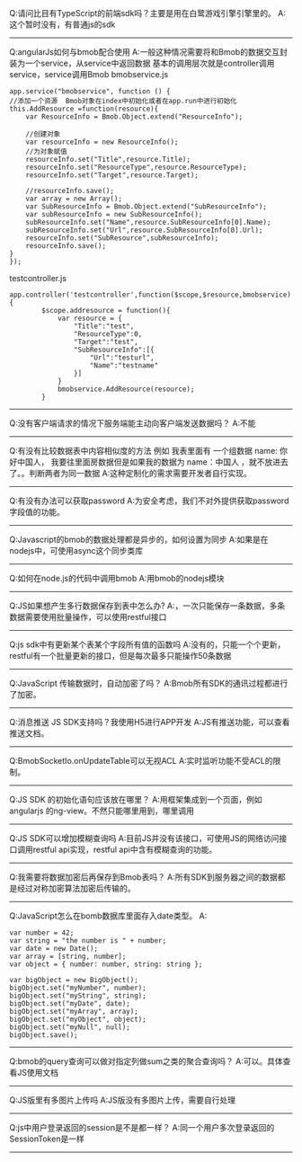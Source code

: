 Q:请问比目有TypeScript的前端sdk吗？主要是用在白鹭游戏引擎引擎里的。
A:这个暂时没有，有普通js的sdk

---

Q:angularJs如何与bmob配合使用
A:一般这种情况需要将和Bmob的数据交互封装为一个service，从service中返回数据
基本的调用层次就是controller调用service，service调用Bmob
bmobservice.js

```
app.service("bmobservice", function () {
//添加一个资源  Bmob对象在index中初始化或者在app.run中进行初始化
this.AddResource =function(resource){
    var ResourceInfo = Bmob.Object.extend("ResourceInfo");

    //创建对象
    var resourceInfo = new ResourceInfo();
    //为对象赋值
    resourceInfo.set("Title",resource.Title);
    resourceInfo.set("ResourceType",resource.ResourceType);
    resourceInfo.set("Target",resource.Target);

    //resourceInfo.save();
    var array = new Array();
    var SubResourceInfo = Bmob.Object.extend("SubResourceInfo");
    var subResourceInfo = new SubResourceInfo();
    subResourceInfo.set("Name",resource.SubResourceInfo[0].Name);
    subResourceInfo.set("Url",resource.SubResourceInfo[0].Url);
    resourceInfo.set("SubResource",subResourceInfo);
    resourceInfo.save();
}
});

```

testcontroller.js

```
app.controller('testcontroller',function($scope,$resource,bmobservice){
        $scope.addresource = function(){
            var resource = {
                "Title":"test",
                "ResourceType":0,
                "Target":"test",
                "SubResourceInfo":[{
                    "Url":"testurl",
                    "Name":"testname"
                }]
            }
            bmobservice.AddResource(resource);
        }
```

---

Q:没有客户端请求的情况下服务端能主动向客户端发送数据吗？
A:不能

---

Q:有没有比较数据表中内容相似度的方法
例如 我表里面有 一个组数据 name: 你好中国人， 我要往里面房数据但是如果我的数据为 name：中国人 ，就不放进去了。。判断两者为同一数据
A:这种定制化的需求需要开发者自行实现。

---

Q:有没有办法可以获取password
A:为安全考虑，我们不对外提供获取password字段值的功能。

---

Q:Javascript的bmob的数据处理都是异步的，如何设置为同步
A:如果是在nodejs中，可使用async这个同步类库

---

Q:如何在node.js的代码中调用bmob
A:用bmob的nodejs模块

---

Q:JS如果想产生多行数据保存到表中怎么办?
A:，一次只能保存一条数据，多条数据需要使用批量操作，可以使用restful接口

---

Q:js sdk中有更新某个表某个字段所有值的函数吗
A:没有的，只能一个个更新，restful有一个批量更新的接口，但是每次最多只能操作50条数据

---

Q:JavaScript 传输数据时，自动加密了吗？
A:Bmob所有SDK的通讯过程都进行了加密。

---

Q:消息推送 JS SDK支持吗？我使用H5进行APP开发
A:JS有推送功能，可以查看推送文档。

---

Q:BmobSocketIo.onUpdateTable可以无视ACL
A:实时监听功能不受ACL的限制。

---

Q:JS SDK 的初始化语句应该放在哪里？
A:用框架集成到一个页面，例如angularjs 的ng-view。不然只能哪里用到，哪里调用

---

Q:JS SDK可以增加模糊查询吗
A:目前JS并没有该接口，可使用JS的网络访问接口调用restful api实现，restful api中含有模糊查询的功能。

---

Q:我需要将数据加密后再保存到Bmob表吗？
A:所有SDK到服务器之间的数据都是经过对称加密算法加密后传输的。

---

Q:JavaScript怎么在bomb数据库里面存入date类型。
A:

```
var number = 42;
var string = "the number is " + number;
var date = new Date();
var array = [string, number];
var object = { number: number, string: string };

var bigObject = new BigObject();
bigObject.set("myNumber", number);
bigObject.set("myString", string);
bigObject.set("myDate", date);
bigObject.set("myArray", array);
bigObject.set("myObject", object);
bigObject.set("myNull", null);
bigObject.save();
```


---

Q:bmob的query查询可以做对指定列做sum之类的聚合查询吗？
A:可以。具体查看JS使用文档

---

Q:JS版里有多图片上传吗
A:JS版没有多图片上传，需要自行处理

---

Q:js中用户登录返回的session是不是都一样？
A:同一个用户多次登录返回的SessionToken是一样

---


